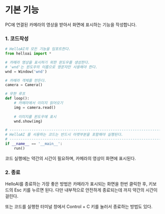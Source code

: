 # 기본 기능

PC에 연결된 카메라의 영상을 받아서 화면에 표시하는 기능을 작성합니다.

### 1. 코드작성

```python
# HelloAI의 모든 기능을 임포트한다.
from helloai import *

# 카메라 영상을 표시하기 위한 윈도우를 생성한다.  
# 'wnd'는 윈도우의 이름으로 영문자만 사용해야 한다.
wnd = Window('wnd')

# 카메라 객체를 만든다.
camera = Camera()

# 무한 루프 
def loop():
    # 카메라에서 이미지 읽어오기 
    img = camera.read()
    
    # 이미지를 윈도우에 표시 
    wnd.show(img)

# --------------------------------------------------------------------------
# HelloAI 를 사용하는 코드는 반드시 아랫부분을 포함해야 실행된다. 
# -------------------------------------------------------------------------
if __name__ == '__main__':
    run()
```

코드 실행에는 약간의 시간이 필요하며,  카메라의 영상이 화면에 표시된다.



### 2. 종료

HelloAI를 종료하는 가장 좋은 방법은 카메라가 표시되는 화면을 한번 클릭한 후,  키보드의 Esc 키를 누르면 된다.  다만 내부적으로 안전하게 종료되는데 까지  약간의 시간이 걸린다.



또는 코드를 실행한 터미널 창에서 Control + C 키를 눌러서 종료하는 방법도 있다.

